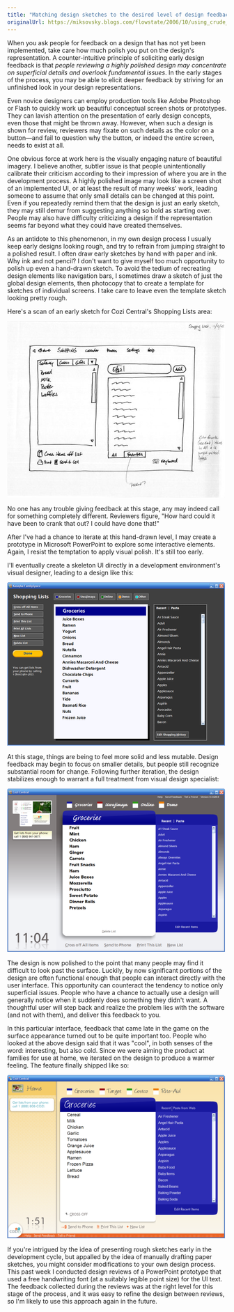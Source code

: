 ```yaml
---
title: "Matching design sketches to the desired level of design feedback"
originalUrl: https://miksovsky.blogs.com/flowstate/2006/10/using_crude_ske.html
---
```


<p>
  When you ask people for feedback on a design that has not yet been
  implemented, take care how much polish you put on the design's representation.
  A counter-intuitive principle of soliciting early design feedback is that
  <em>people reviewing a highly polished design may </em
  ><em>concentrate on superficial details and </em
  ><em>overlook fundamental issues</em>. In the early stages of the process, you
  may be able to elicit deeper feedback by striving for an unfinished look in
  your design representations.
</p>
<p>
  Even novice designers can employ production tools like Adobe Photoshop or
  Flash to quickly work up beautiful conceptual screen shots or prototypes. They
  can lavish attention on the presentation of early design concepts, even those
  that might be thrown away. However, when such a design is shown for review,
  reviewers may fixate on such details as the color on a button—and fail to
  question why the button, or indeed the entire screen, needs to exist at all.
</p>
<p>
  One obvious force at work here is the visually engaging nature of beautiful
  imagery. I believe another, subtler issue is that people unintentionally
  calibrate their criticism according to their impression of where you are in
  the development process. A highly polished image may look like a screen shot
  of an implemented UI, or at least the result of many weeks' work, leading
  someone to assume that only small details can be changed at this point. Even
  if you repeatedly remind them that the design is just an early sketch, they
  may still demur from suggesting anything so bold as starting over. People may
  also have difficulty criticizing a design if the representation seems far
  beyond what they could have created themselves.
</p>
<p>
  As an antidote to this phenomenon, in my own design process I usually keep
  early designs looking rough, and try to refrain from jumping straight to a
  polished result. I often draw early sketches by hand with paper and ink. Why
  ink and not pencil? I don't want to give myself too much opportunity to polish
  up even a hand-drawn sketch. To avoid the tedium of recreating design elements
  like navigation bars, I sometimes draw a sketch of just the global design
  elements, then photocopy that to create a template for sketches of individual
  screens. I take care to leave even the template sketch looking pretty rough.
</p>
<p>Here's a scan of an early sketch for Cozi Central's Shopping Lists area:</p>
<p>
  <img src="/images/flowstate/shopping_list_sketch.jpg" />

  <br />
</p>
<p>
  No one has any trouble giving feedback at this stage, any may indeed call for
  something completely different. Reviewers figure, &quot;How hard could it have
  been to crank that out? I could have done that!&quot;
</p>
<p>
  After I've had a chance to iterate at this hand-drawn level, I may create a
  prototype in Microsoft PowerPoint to explore some interactive elements. Again,
  I resist the temptation to apply visual polish. It's still too early.
</p>
<p>
  I'll eventually create a skeleton UI directly in a development environment's
  visual designer, leading to a design like this:
</p>
<p>
  <img src="/images/flowstate/shopping_lists.png" />
</p>
<p>
  At this stage, things are being to feel more solid and less mutable. Design
  feedback may begin to focus on smaller details, but people still recognize
  substantial room for change. Following further iteration, the design
  stabilizes enough to warrant a full treatment from visual design specialist:
</p>
<p>
  <img src="/images/flowstate/cozi_shopping_lists.png" />
</p>
<p>
  The design is now polished to the point that many people may find it difficult
  to look past the surface. Luckily, by now significant portions of the design
  are often functional enough that people can interact directly with the user
  interface. This opportunity can counteract the tendency to notice only
  superficial issues. People who have a chance to actually use a design will
  generally notice when it suddenly does something they didn't want. A
  thoughtful user will step back and realize the problem lies with the software
  (and not with them), and deliver this feedback to you.
</p>
<p>
  In this particular interface, feedback that came late in the game on the
  surface appearance turned out to be quite important too. People who looked at
  the above design said that it was &quot;cool&quot;, in both senses of the
  word: interesting, but also cold. Since we were aiming the product at families
  for use at home, we iterated on the design to produce a warmer feeling. The
  feature finally shipped like so:
</p>
<p>
  <img src="/images/flowstate/cozi_shopping_lists_1.png" />
</p>
<p>
  If you're intrigued by the idea of presenting rough sketches early in the
  development cycle, but appalled by the idea of manually drafting paper
  sketches, you might consider modifications to your own design process. This
  past week I conducted design reviews of a PowerPoint prototype that used a
  free handwriting font (at a suitably legible point size) for the UI text. The
  feedback collected during the reviews was at the right level for this stage of
  the process, and it was easy to refine the design between reviews, so I'm
  likely to use this approach again in the future.
</p>
